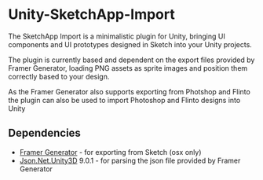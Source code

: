 # Unity-SketchApp-Import

The SketchApp Import is a minimalistic plugin for Unity, bringing UI components and UI prototypes designed in Sketch into your Unity projects. 

The plugin is currently based and dependent on the export files provided by Framer Generator, loading PNG assets as sprite images and position them correctly based to your design.

As the Framer Generator also supports exporting from Photshop and Flinto the plugin can also be used to import Photoshop and Flinto designs into Unity

## Dependencies

* [Framer Generator](https://github.com/koenbok/Framer#set-up-framer-library) - for exporting from Sketch (osx only)
* [Json.Net.Unity3D](https://github.com/SaladLab/Json.Net.Unity3D/releases) 9.0.1 - for parsing the json file provided by Framer Generator
